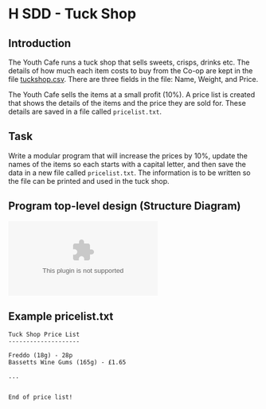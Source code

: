 # H SDD - Tuck Shop

## Introduction

The Youth Cafe runs a tuck shop that sells sweets, crisps, drinks etc. The details of how much each item costs to buy from the Co-op are kept in the file [tuckshop.csv](assets/tuckshop.csv "CSV file").  There are three fields in the file: Name, Weight, and Price.

The Youth Cafe sells the items at a small profit (10%).  A price list is created that shows the details of the items and the price they are sold for.  These details are saved in a file called `pricelist.txt`.

## Task

Write a modular program that will increase the prices by 10%, update the names of the items so each starts with a capital letter, and then save the data in a new file called `pricelist.txt`.  The information is to be written so the file can be printed and used in the tuck shop.

## Program top-level design (Structure Diagram)

![Structure diagram](assets/sd.csv "Structure diagram")

## Example pricelist.txt

```
Tuck Shop Price List
--------------------

Freddo (18g) - 28p
Bassetts Wine Gums (165g) - £1.65

...


End of price list!
```
